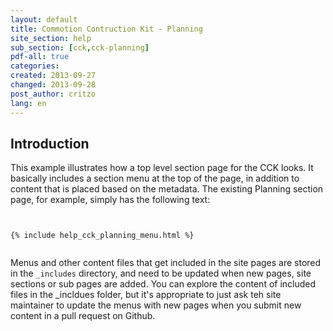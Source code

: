 ```yaml
---
layout: default
title: Commotion Contruction Kit - Planning
site_section: help
sub_section: [cck,cck-planning]
pdf-all: true
categories: 
created: 2013-09-27
changed: 2013-09-28
post_author: critzo
lang: en
---
```

## Introduction
This example illustrates how a top level section page for the CCK looks. It basically includes a section menu at the top of the page, in addition to content that is placed based on the metadata. The existing Planning section page, for example, simply has the following text: 

<code>
<div class="cck-section-page">
{% include help_cck_planning_menu.html %} 
</div>
</code>

Menus and other content files that get included in the site pages are stored in the <code>_includes</code> directory, and need to be updated when new pages, site sections or sub pages are added. You can explore the content of included files in the _incldues folder, but it's appropriate to just ask teh site maintainer to update the menus with new pages when you submit new content in a pull request on Github.
